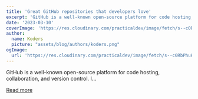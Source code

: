 ```yaml
---
title: 'Great GitHub repositories that developers love'
excerpt: 'GitHub is a well-known open-source platform for code hosting, collaboration, and version control. I...'
date: '2023-03-10'
coverImage: 'https://res.cloudinary.com/practicaldev/image/fetch/s--c0RbPhuH--/c_imagga_scale,f_auto,fl_progressive,h_420,q_auto,w_1000/https://dev-to-uploads.s3.amazonaws.com/uploads/articles/drnfio6sc2b74bbhq80a.png'
author:
  name: Koders
  picture: "assets/blog/authors/koders.png"
ogImage:
  url: 'https://res.cloudinary.com/practicaldev/image/fetch/s--c0RbPhuH--/c_imagga_scale,f_auto,fl_progressive,h_420,q_auto,w_1000/https://dev-to-uploads.s3.amazonaws.com/uploads/articles/drnfio6sc2b74bbhq80a.png'
---
```


GitHub is a well-known open-source platform for code hosting, collaboration, and version control. I...

[Read more](https://dev.to/swordheath/great-github-repositories-that-developers-love-1g97)
